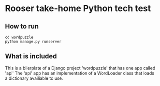 # Rooser take-home Python tech test

## How to run

```shell
cd wordpuzzle
python manage.py runserver
```

## What is included
This is a bilerplate of a Django project 'wordpuzzle' that has one app called 'api'
The 'api' app has an implementation of a WordLoader class that loads a dictionary availiable to use.
